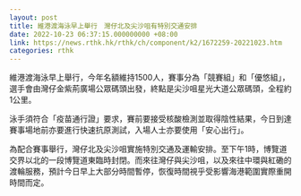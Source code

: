 ```yaml
---
layout: post
title: 維港渡海泳早上舉行　灣仔北及尖沙咀有特別交通安排
date: 2022-10-23 06:37:15.000000000 +08:00
link: https://news.rthk.hk/rthk/ch/component/k2/1672259-20221023.htm
categories: rthk
---
```


維港渡海泳早上舉行，今年名額維持1500人，賽事分為「競賽組」和「優悠組」，選手會由灣仔金紫荊廣場公眾碼頭出發，終點是尖沙咀星光大道公眾碼頭，全程約1公里。

泳手須符合「疫苗通行證」要求，賽前要接受核酸檢測並取得陰性結果，今日到達賽事場地前亦要進行快速抗原測試，入場人士亦要使用「安心出行」。

為配合賽事舉行，灣仔北及尖沙咀實施特別交通及運輸安排。至下午1時，博覽道交界以北的一段博覽道東臨時封閉。而來往灣仔與尖沙咀，以及來往中環與紅磡的渡輪服務，預計今日早上大部分時間暫停，恢復時間視乎受影響海港範圍實際重開時間而定。
